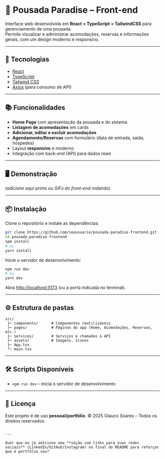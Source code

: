 # 🏨 Pousada Paradise – Front-end

Interface web desenvolvida em **React + TypeScript + TailwindCSS** para gerenciamento de uma pousada.  
Permite visualizar e administrar acomodações, reservas e informações gerais, com um design moderno e responsivo.

---

## 🚀 Tecnologias

- [React](https://react.dev/)
- [TypeScript](https://www.typescriptlang.org/)
- [Tailwind CSS](https://tailwindcss.com/)
- [Axios](https://axios-http.com/) (para consumo de API)

---

## 📚 Funcionalidades

- **Home Page** com apresentação da pousada e do sistema
- **Listagem de acomodações** em cards
- **Adicionar, editar e excluir acomodações**
- **Agendamento/Reservas** com formulário (data de entrada, saída, hóspedes)
- Layout **responsivo** e moderno
- Integração com back-end (API) para dados reais

---

## 🖥️ Demonstração

_(adicione aqui prints ou GIFs do front-end rodando)_

---

## 📦 Instalação

Clone o repositório e instale as dependências:

```bash
git clone https://github.com/seuusuario/pousada-paradise-frontend.git
cd pousada-paradise-frontend
npm install
# ou
yarn install
````

Inicie o servidor de desenvolvimento:

```bash
npm run dev
# ou
yarn dev
```

Abra [http://localhost:5173](http://localhost:5173) (ou a porta indicada no terminal).

---

## ⚙️ Estrutura de pastas

```
src/
 ├─ components/      # Componentes reutilizáveis
 ├─ pages/           # Páginas do app (Home, Acomodações, Reservas, etc.)
 ├─ services/        # Serviços e chamadas à API
 ├─ assets/          # Imagens, ícones
 ├─ App.tsx
 └─ main.tsx
```

---

## 🛠️ Scripts Disponíveis

* `npm run dev` – inicia o servidor de desenvolvimento

---

## 📝 Licença

Este projeto é de uso **pessoal/portfólio**.
© 2025 Glauco Soares – Todos os direitos reservados.

```

---

Quer que eu já adicione uma **seção com links para suas redes sociais** (LinkedIn/GitHub/Instagram) no final do README para reforçar que é portfólio seu?
```
